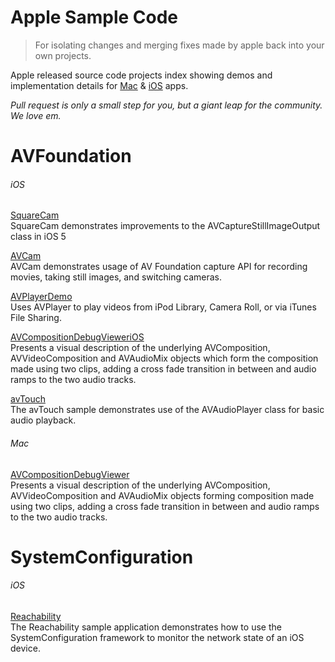 Apple Sample Code
===============

>For isolating changes and merging fixes made by apple back into your own projects.

Apple released source code projects index showing demos and implementation details for [Mac][2] & [iOS][1] apps.

*Pull request is only a small step for you, but a giant leap for the community. We love em.*

# AVFoundation
###### iOS
[SquareCam](https://github.com/sugarso/AppleSampleCode/tree/master/iOS/AVFoundation/SquareCam)  
SquareCam demonstrates improvements to the AVCaptureStillImageOutput class in iOS 5

[AVCam](https://github.com/sugarso/AppleSampleCode/tree/master/iOS/AVFoundation/AVCam)  
AVCam demonstrates usage of AV Foundation capture API for recording movies, taking still images, and switching cameras.

[AVPlayerDemo](https://github.com/sugarso/AppleSampleCode/tree/master/iOS/AVFoundation/AVPlayerDemo)  
Uses AVPlayer to play videos from iPod Library, Camera Roll, or via iTunes File Sharing.

[AVCompositionDebugVieweriOS](https://github.com/sugarso/AppleSampleCode/tree/master/iOS/AVFoundation/AVCompositionDebugVieweriOS)  
Presents a visual description of the underlying AVComposition, AVVideoComposition and AVAudioMix objects which form the composition made using two clips, adding a cross fade transition in between and audio ramps to the two audio tracks.

[avTouch](https://github.com/sugarso/AppleSampleCode/tree/master/iOS/AVFoundation/avTouch)  
The avTouch sample demonstrates use of the AVAudioPlayer class for basic audio playback.

###### Mac
[AVCompositionDebugViewer](https://github.com/sugarso/AppleSampleCode/tree/master/Mac/AVFoundation/AVCompositionDebugViewer)  
Presents a visual description of the underlying AVComposition, AVVideoComposition and AVAudioMix objects forming composition made using two clips, adding a cross fade transition in between and audio ramps to the two audio tracks.

# SystemConfiguration
###### iOS
[Reachability](https://github.com/sugarso/AppleSampleCode/tree/master/iOS/SystemConfiguration/Reachability)  
The Reachability sample application demonstrates how to use the SystemConfiguration framework to monitor the network state of an iOS device.

[1]: https://developer.apple.com/library/ios/navigation/#section=Resource%20Types&topic=Sample%20Code
[2]: https://developer.apple.com/library/mac/navigation/index.html#topic=Sample+Code&section=Resource+Types
